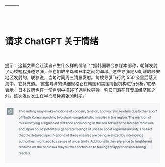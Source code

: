 | ![图片](img/chapter_title_corner_decoration_left.png) |  | ![图片](img/chapter_title_corner_decoration_right.png) |
| --- | --- | --- |

![图片](img/chapter_title_above.png)

# 请求 ChatGPT 关于情绪

![图片](img/chapter_title_below.png)

提示：这篇文章会让读者产生什么样的情绪？“据韩国联合参谋本部称，朝鲜发射了两枚短程弹道导弹，落在朝鲜半岛和日本之间的海域。这些导弹是从朝鲜的顺安地区发射的，联参说，当地时间周三清晨发射。每枚导弹飞行约 550 公里后落入海中，它补充道。‘这些导弹的详细规格正在韩国和美国情报机构进行分析，’联参表示。日本政府也在一份声明中描述了这两枚导弹，称它们落在其专属经济区之外。这次发射发生在半岛局势紧张的时期。”

![图片](img/image033.jpg)

